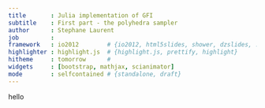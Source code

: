 ```yaml
---
title       : Julia implementation of GFI
subtitle    : First part - the polyhedra sampler
author      : Stephane Laurent
job         : 
framework   : io2012        # {io2012, html5slides, shower, dzslides, ...}
highlighter : highlight.js  # {highlight.js, prettify, highlight}
hitheme     : tomorrow      # 
widgets     : [bootstrap, mathjax, scianimator]
mode        : selfcontained # {standalone, draft}
---
```


hello
